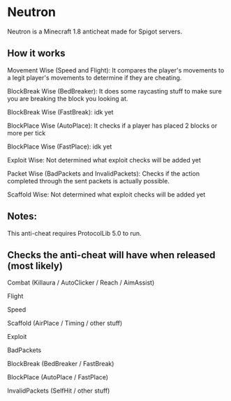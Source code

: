 # Neutron
Neutron is a Minecraft 1.8 anticheat made for Spigot servers.

## How it works
Movement Wise (Speed and Flight): It compares the player's movements to a legit player's movements to determine if they are cheating.

BlockBreak Wise (BedBreaker): It does some raycasting stuff to make sure you are breaking the block you looking at.

BlockBreak Wise (FastBreak): idk yet

BlockPlace Wise (AutoPlace): It checks if a player has placed 2 blocks or more per tick

BlockPlace Wise (FastPlace): idk yet

Exploit Wise: Not determined what exploit checks will be added yet

Packet Wise (BadPackets and InvalidPackets): Checks if the action completed through the sent packets is actually possible.

Scaffold Wise: Not determined what exploit checks will be added yet

## Notes:
This anti-cheat requires ProtocolLib 5.0 to run.

## Checks the anti-cheat will have when released (most likely)
Combat (Killaura / AutoClicker / Reach / AimAssist)

Flight

Speed

Scaffold (AirPlace / Timing / other stuff)

Exploit

BadPackets

BlockBreak (BedBreaker / FastBreak)

BlockPlace (AutoPlace / FastPlace)

InvalidPackets (SelfHit / other stuff)
